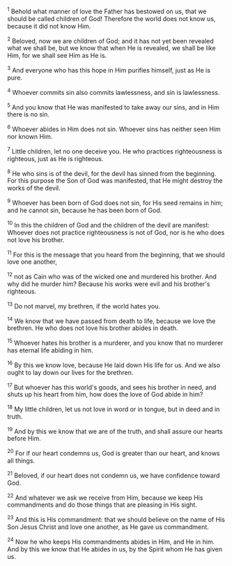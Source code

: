 <sup>1</sup> 
Behold what manner of love the Father has bestowed on us, that we should be called children of God! Therefore the world does not know us, because it did not know Him. 

<sup>2</sup> 
Beloved, now we are children of God; and it has not yet been revealed what we shall be, but we know that when He is revealed, we shall be like Him, for we shall see Him as He is. 

<sup>3</sup> 
And everyone who has this hope in Him purifies himself, just as He is pure.

<sup>4</sup> 
Whoever commits sin also commits lawlessness, and sin is lawlessness. 

<sup>5</sup> 
And you know that He was manifested to take away our sins, and in Him there is no sin. 

<sup>6</sup> 
Whoever abides in Him does not sin. Whoever sins has neither seen Him nor known Him. 

<sup>7</sup> 
Little children, let no one deceive you. He who practices righteousness is righteous, just as He is righteous. 

<sup>8</sup> 
He who sins is of the devil, for the devil has sinned from the beginning. For this purpose the Son of God was manifested, that He might destroy the works of the devil. 

<sup>9</sup> 
Whoever has been born of God does not sin, for His seed remains in him; and he cannot sin, because he has been born of God.

<sup>10</sup> 
In this the children of God and the children of the devil are manifest: Whoever does not practice righteousness is not of God, nor is he who does not love his brother. 

<sup>11</sup> 
For this is the message that you heard from the beginning, that we should love one another, 

<sup>12</sup> 
not as Cain who was of the wicked one and murdered his brother. And why did he murder him? Because his works were evil and his brother's righteous. 

<sup>13</sup> 
Do not marvel, my brethren, if the world hates you. 

<sup>14</sup> 
We know that we have passed from death to life, because we love the brethren. He who does not love his brother abides in death. 

<sup>15</sup> 
Whoever hates his brother is a murderer, and you know that no murderer has eternal life abiding in him.

<sup>16</sup> 
By this we know love, because He laid down His life for us. And we also ought to lay down our lives for the brethren. 

<sup>17</sup> 
But whoever has this world's goods, and sees his brother in need, and shuts up his heart from him, how does the love of God abide in him? 

<sup>18</sup> 
My little children, let us not love in word or in tongue, but in deed and in truth. 

<sup>19</sup> 
And by this we know that we are of the truth, and shall assure our hearts before Him. 

<sup>20</sup> 
For if our heart condemns us, God is greater than our heart, and knows all things. 

<sup>21</sup> 
Beloved, if our heart does not condemn us, we have confidence toward God. 

<sup>22</sup> 
And whatever we ask we receive from Him, because we keep His commandments and do those things that are pleasing in His sight. 

<sup>23</sup> 
And this is His commandment: that we should believe on the name of His Son Jesus Christ and love one another, as He gave us commandment.

<sup>24</sup> 
Now he who keeps His commandments abides in Him, and He in him. And by this we know that He abides in us, by the Spirit whom He has given us.